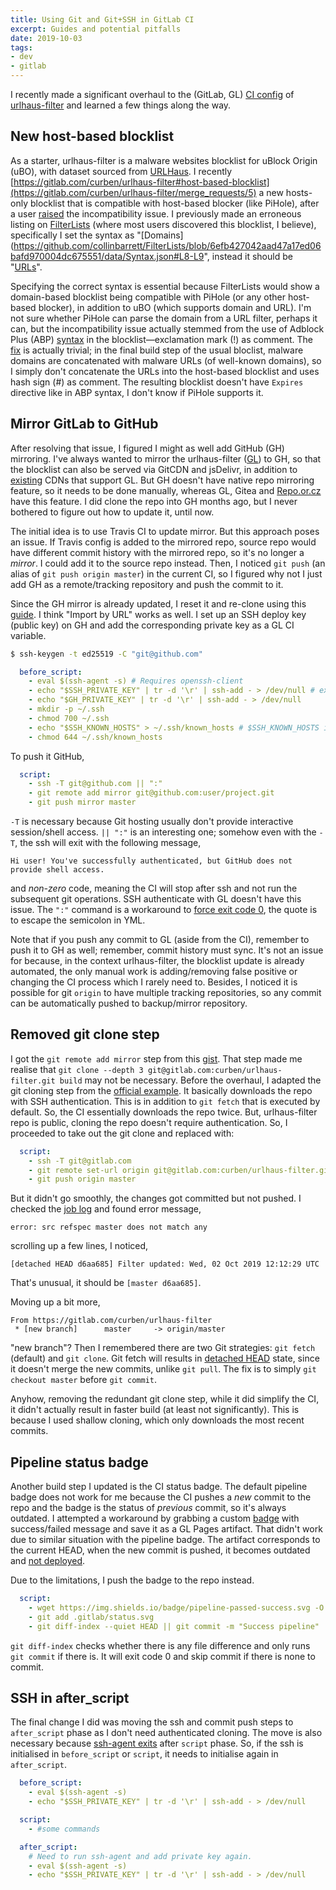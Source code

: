 ```yaml
---
title: Using Git and Git+SSH in GitLab CI
excerpt: Guides and potential pitfalls
date: 2019-10-03
tags:
- dev
- gitlab
---
```


I recently made a significant overhaul to the (GitLab, GL) [CI config](https://gitlab.com/curben/urlhaus-filter/blob/master/.gitlab-ci.yml) of [urlhaus-filter](https://gitlab.com/curben/urlhaus-filter) and learned a few things along the way.

## New host-based blocklist

As a starter, urlhaus-filter is a malware websites blocklist for uBlock Origin (uBO), with dataset sourced from [URLHaus](https://urlhaus.abuse.ch/). I recently [https://gitlab.com/curben/urlhaus-filter#host-based-blocklist](https://gitlab.com/curben/urlhaus-filter/merge_requests/5) a new hosts-only blocklist that is compatible with host-based blocker (like PiHole), after a user [raised](https://gitlab.com/curben/urlhaus-filter/issues/5) the incompatibility issue. I previously made an erroneous listing on [FilterLists](https://filterlists.com/) (where most users discovered this blocklist, I believe), specifically I set the syntax as "[Domains](https://github.com/collinbarrett/FilterLists/blob/6efb427042aad47a17ed06bafd970004dc675551/data/Syntax.json#L8-L9", instead it should be "[URLs](https://github.com/collinbarrett/FilterLists/blob/6efb427042aad47a17ed06bafd970004dc675551/data/Syntax.json#L32-L33)".

Specifying the correct syntax is essential because FilterLists would show a domain-based blocklist being compatible with PiHole (or any other host-based blocker), in addition to uBO (which supports domain and URL). I'm not sure whether PiHole can parse the domain from a URL filter, perhaps it can, but the incompatibility issue actually stemmed from the use of Adblock Plus (ABP) [syntax](https://help.eyeo.com/en/adblockplus/how-to-write-filters#special-comments) in the blocklist—exclamation mark (!) as comment. The [fix](https://gitlab.com/curben/urlhaus-filter/merge_requests/5) is actually trivial; in the final build step of the usual bloclist, malware domains are concatenated with malware URLs (of well-known domains), so I simply don't concatenate the URLs into the host-based blocklist and uses hash sign (#) as comment. The resulting blocklist doesn't have `Expires` directive like in ABP syntax, I don't know if PiHole supports it.

## Mirror GitLab to GitHub

After resolving that issue, I figured I might as well add GitHub (GH) mirroring. I've always wanted to mirror the urlhaus-filter ([GL](https://gitlab.com/curben/urlhaus-filter)) to GH, so that the blocklist can also be served via GitCDN and jsDelivr, in addition to [existing](https://gitlab.com/curben/urlhaus-filter#subscribe) CDNs that support GL. But GH doesn't have native repo mirroring feature, so it needs to be done manually, whereas GL, Gitea and [Repo.or.cz](https://repo.or.cz/) have this feature. I did clone the repo into GH months ago, but I never bothered to figure out how to update it, until now.

The initial idea is to use Travis CI to update mirror. But this approach poses an issue. If Travis config is added to the mirrored repo, source repo would have different commit history with the mirrored repo, so it's no longer a _mirror_. I could add it to the source repo instead. Then, I noticed `git push` (an alias of `git push origin master`) in the current CI, so I figured why not I just add GH as a remote/tracking repository and push the commit to it.

Since the GH mirror is already updated, I reset it and re-clone using this [guide](https://blog.cadena-it.com/linux-tips-how-to/how-to-properly-mirror-a-git-repository/). I think "Import by URL" works as well. I set up an SSH deploy key (public key) on GH and add the corresponding private key as a GL CI variable.

``` sh
$ ssh-keygen -t ed25519 -C "git@github.com"
```

``` yml
  before_script:
    - eval $(ssh-agent -s) # Requires openssh-client
    - echo "$SSH_PRIVATE_KEY" | tr -d '\r' | ssh-add - > /dev/null # existing GL deploy key
    - echo "$GH_PRIVATE_KEY" | tr -d '\r' | ssh-add - > /dev/null
    - mkdir -p ~/.ssh
    - chmod 700 ~/.ssh
    - echo "$SSH_KNOWN_HOSTS" > ~/.ssh/known_hosts # $SSH_KNOWN_HOSTS is output of "ssh-keyscan gitlab.com github.com"
    - chmod 644 ~/.ssh/known_hosts
```

To push it GitHub,

``` yml
  script:
    - ssh -T git@github.com || ":"
    - git remote add mirror git@github.com:user/project.git
    - git push mirror master
```

`-T` is necessary because Git hosting usually don't provide interactive session/shell access. `|| ":"` is an interesting one; somehow even with the `-T`, the ssh will exit with the following message,

```
Hi user! You've successfully authenticated, but GitHub does not provide shell access.
```

and _non-zero_ code, meaning the CI will stop after ssh and not run the subsequent git operations. SSH authenticate with GL doesn't have this issue. The `":"` command is a workaround to [force exit code 0](https://unix.fandom.com/wiki/Force_exit_code_0), the quote is to escape the semicolon in YML.

Note that if you push any commit to GL (aside from the CI), remember to push it to GH as well; remember, commit history must sync. It's not an issue for because, in the context urlhaus-filter, the blocklist update is already automated, the only manual work is adding/removing false positive or changing the CI process which I rarely need to. Besides, I noticed it is possible for git `origin` to have multiple tracking repositories, so any commit can be automatically pushed to backup/mirror repository.

## Removed git clone step

I got the `git remote add mirror` step from this [gist](https://gist.github.com/developius/c81f021eb5c5916013dc). That step made me realise that `git clone --depth 3 git@gitlab.com:curben/urlhaus-filter.git build` may not be necessary. Before the overhaul, I adapted the git cloning step from the [official example](https://gitlab.com/gitlab-examples/ssh-private-key/). It basically downloads the repo with SSH authentication. This is in addition to `git fetch` that is executed by default. So, the CI essentially downloads the repo twice. But, urlhaus-filter repo is public, cloning the repo doesn't require authentication. So, I proceeded to take out the git clone and replaced with:

``` yml
  script:
    - ssh -T git@gitlab.com
    - git remote set-url origin git@gitlab.com:curben/urlhaus-filter.git
    - git push origin master
```

But it didn't go smoothly, the changes got committed but not pushed. I checked the [job log](https://gitlab.com/curben/urlhaus-filter/-/jobs/309839816) and found error message,

```
error: src refspec master does not match any
```

scrolling up a few lines, I noticed,

```
[detached HEAD d6aa685] Filter updated: Wed, 02 Oct 2019 12:12:29 UTC
```

That's unusual, it should be `[master d6aa685]`.

Moving up a bit more,

```
From https://gitlab.com/curben/urlhaus-filter
 * [new branch]      master     -> origin/master
```

"new branch"? Then I remembered there are two Git strategies: `git fetch` (default) and `git clone`. Git fetch will results in [detached HEAD](https://www.atlassian.com/git/tutorials/syncing/git-fetch) state, since it doesn't merge the new commits, unlike `git pull`. The fix is to simply `git checkout master` before `git commit`.

Anyhow, removing the redundant git clone step, while it did simplify the CI, it didn't actually result in faster build (at least not significantly). This is because I used shallow cloning, which only downloads the most recent commits.

## Pipeline status badge

Another build step I updated is the CI status badge. The default pipeline badge does not work for me because the CI pushes a _new_ commit to the repo and the badge is the status of _previous_ commit, so it's always outdated. I attempted a workaround by grabbing a custom [badge](https://shields.io/) with success/failed message and save it as a GL Pages artifact. That didn't work due to similar situation with the pipeline badge. The artifact corresponds to the current HEAD, when the new commit is pushed, it becomes outdated and [not deployed](https://gitlab.com/gitlab-org/gitlab/issues/29257).

Due to the limitations, I push the badge to the repo instead.

``` yml
  script:
    - wget https://img.shields.io/badge/pipeline-passed-success.svg -O .gitlab/status.svg
    - git add .gitlab/status.svg
    - git diff-index --quiet HEAD || git commit -m "Success pipeline"
```

`git diff-index` checks whether there is any file difference and only runs `git commit` if there is. It will exit code 0 and skip commit if there is none to commit.

## SSH in after_script

The final change I did was moving the ssh and commit push steps to `after_script` phase as I don't need authenticated cloning. The move is also necessary because [ssh-agent exits](https://gitlab.com/gitlab-org/gitlab-runner/issues/1926) after `script` phase. So, if the ssh is initialised in `before_script` or `script`, it needs to initialise again in `after_script`.

``` yml
  before_script:
    - eval $(ssh-agent -s)
    - echo "$SSH_PRIVATE_KEY" | tr -d '\r' | ssh-add - > /dev/null

  script:
    - #some commands

  after_script:
    # Need to run ssh-agent and add private key again.
    - eval $(ssh-agent -s)
    - echo "$SSH_PRIVATE_KEY" | tr -d '\r' | ssh-add - > /dev/null
```
